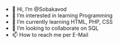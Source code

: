 - 👋 Hi, I’m @Sobakavod
- 👀 I’m interested in learning Programming
- 🌱 I’m currently learning HTML, PHP, CSS
- 💞️ I’m looking to collaborate on SQL
- 📫 How to reach me per E-Mail

<!---
Sobakavod/Sobakavod is a ✨ special ✨ repository because its `README.md` (this file) appears on your GitHub profile.
You can click the Preview link to take a look at your changes.
--->
